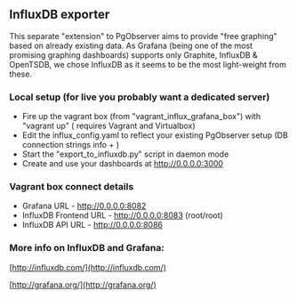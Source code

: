 ## InfluxDB exporter

This separate "extension" to PgObserver aims to provide "free graphing" based on already existing data.
As Grafana (being one of the most promising graphing dashboards) supports only Graphite, InfluxDB & OpenTSDB, we
chose InfluxDB as it seems to be the most light-weight from these.


### Local setup (for live you probably want a dedicated server)

 - Fire up the vagrant box (from "vagrant_influx_grafana_box") with "vagrant up" ( requires Vagrant and Virtualbox)
 - Edit the influx_config.yaml to reflect your existing PgObserver setup (DB connection strings info + )
 - Start the "export_to_influxdb.py" script in daemon mode
 - Create and use your dashboards at http://0.0.0.0:3000

### Vagrant box connect details

  - Grafana URL - http://0.0.0.0:8082
  - InfluxDB Frontend URL - http://0.0.0.0:8083 (root/root)
  - InfluxDB API URL - http://0.0.0.0:8086


### More info on InfluxDB and Grafana:

[http://influxdb.com/](http://influxdb.com/)

[http://grafana.org/](http://grafana.org/)
